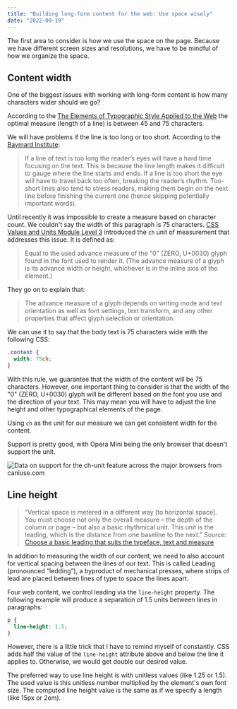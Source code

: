 ```yaml
---
title: "Building long-form content for the web: Use space wisely"
date: "2022-09-19"
---
```


The first area to consider is how we use the space on the page. Because we have different screen sizes and resolutions, we have to be mindful of how we organize the space.

## Content width

One of the biggest issues with working with long-form content is how many characters wider should we go?

According to the [The Elements of Typographic Style Applied to the Web](http://webtypography.net/) the optimal measure (length of a line) is between 45 and 75 characters.

We will have problems if the line is too long or too short. According to the [Baymard Institute](https://baymard.com/blog/line-length-readability):

> If a line of text is too long the reader’s eyes will have a hard time focusing on the text. This is because the line length makes it difficult to gauge where the line starts and ends. If a line is too short the eye will have to travel back too often, breaking the reader’s rhythm. Too-short lines also tend to stress readers, making them begin on the next line before finishing the current one (hence skipping potentially important words).

Until recently it was impossible to create a measure based on character count. We couldn't say the width of this paragraph is 75 characters. [CSS Values and Units Module Level 3](https://www.w3.org/TR/css-values-3/) introduced the `ch` unit of measurement that addresses this issue. It is defined as:

> Equal to the used advance measure of the "0" (ZERO, U+0030) glyph found in the font used to render it. (The advance measure of a glyph is its advance width or height, whichever is in the inline axis of the element.)

They go on to explain that:

> The advance measure of a glyph depends on writing mode and text orientation as well as font settings, text transform, and any other properties that affect glyph selection or orientation.

We can use it to say that the body text is 75 characters wide with the following CSS:

```css
.content {
  width: 75ch;
}
```

With this rule, we guarantee that the width of the content will be 75 characters. However, one important thing to consider is that the width of the "0" (ZERO, U+0030) glyph will be different based on the font you use and the direction of your text. This may mean you will have to adjust the line height and other typographical elements of the page.

Using `ch` as the unit for our measure we can get consistent width for the content.

Support is pretty good, with Opera Mini being the only browser that doesn't support the unit.

 ![Data on support for the ch-unit feature across the major browsers from caniuse.com](https://caniuse.bitsofco.de/static/v1/ch-unit-1661308329918.jpg) 

## Line height

> “Vertical space is metered in a different way \[to horizontal space\]. You must choose not only the overall measure – the depth of the column or page – but also a basic rhythmical unit. This unit is the leading, which is the distance from one baseline to the next.” Source: [Choose a basic leading that suits the typeface, text and measure](http://webtypography.net/2.2.1)

In addition to measuring the width of our content, we need to also account for vertical spacing between the lines of our text. This is called Leading (pronounced “ledding”), a byproduct of mechanical presses, where strips of lead are placed between lines of type to space the lines apart.

Four web content, we control leading via the `line-height` property. The following example will produce a separation of 1.5 units between lines in paragraphs:

```css
p {
  line-height: 1.5;
}
```

However, there is a little trick that I have to remind myself of constantly. CSS adds half the value of the `line-height` attribute above and below the line it applies to. Otherwise, we would get double our desired value.

The preferred way to use line height is with unitless values (like 1.25 or 1.5). The used value is this unitless number multiplied by the element's own font size. The computed line height value is the same as if we specify a length (like 15px or 2em).

